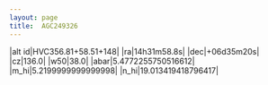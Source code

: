 ```yaml
---
layout: page
title:  AGC249326
--- 
```

|alt id|HVC356.81+58.51+148|
|ra|14h31m58.8s|
|dec|+06d35m20s|
|cz|136.0|
|w50|38.0|
|abar|5.4772255750516612|
|m_hi|5.2199999999999998|
|n_hi|19.013419418796417|
